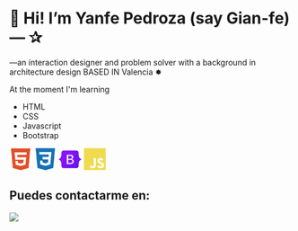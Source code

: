 
# 👋 Hi! I’m Yanfe Pedroza (say Gian-fe)— ✰

—an interaction designer and problem solver with a background in architecture design BASED IN Valencia ✸

At the moment I'm learning
- HTML
- CSS
- Javascript
- Bootstrap


<div>
  <img src="https://github.com/devicons/devicon/blob/master/icons/html5/html5-plain.svg" title="HTML5" width="40" height="40">
  <img src="https://github.com/devicons/devicon/blob/master/icons/css3/css3-plain.svg" width="40" height="40">
  <img src="https://github.com/devicons/devicon/blob/master/icons/bootstrap/bootstrap-original.svg" width="40" height="40">
  <img src="https://github.com/devicons/devicon/blob/master/icons/javascript/javascript-plain.svg" width="40" height="40">
 </div>
 
 
 ## Puedes contactarme en:
 <div>
  <a href="https://www.linkedin.com/in/yanfepedroza/">
<img src="https://img.shields.io/badge/LinkedIn-0077B5?style=for-the-badge&logo=linkedin&logoColor=white">
  </a>
</div>
